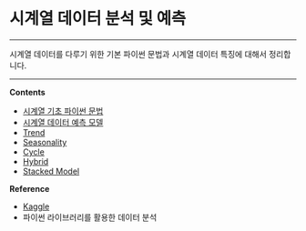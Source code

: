 # 시계열 데이터 분석 및 예측
-----

시계열 데이터를 다루기 위한 기본 파이썬 문법과 시계열 데이터 특징에 대해서 정리합니다.


-----
**Contents**

- [시계열 기초 파이썬 문법](https://github.com/zzhining/time_series_basic/blob/main/01_time_series_basic.ipynb)
- [시계열 데이터 예측 모델](https://github.com/zzhining/time_series_basic/blob/main/02_time_series_prediction_toy_model.ipynb)
- [Trend](https://github.com/zzhining/time_series_basic/blob/main/03_trend.ipynb)
- [Seasonality](https://github.com/zzhining/time_series_basic/blob/main/04_seasonality.ipynb)
- [Cycle](https://github.com/zzhining/time_series_basic/blob/main/05_cycle.ipynb)
- [Hybrid](https://github.com/zzhining/time_series_basic/blob/main/06_hybrid_models.ipynb) 
- [Stacked Model](https://github.com/zzhining/time_series_basic/blob/main/07_forecasting_with_machine_learning.ipynb)



**Reference**
- [Kaggle]()
- 파이썬 라이브러리를 활용한 데이터 분석
